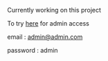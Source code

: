 Currently working on this project

To try <a href ="https://1bd6-78-163-133-229.ngrok-free.app/">here</a>
for admin access 
<br>  

email : admin@admin.com  

password : admin
